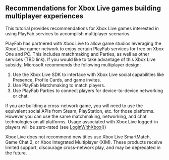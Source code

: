 ## Recommendations for Xbox Live games building multiplayer experiences 

This tutorial provides recommendations for Xbox Live games interested in using PlayFab services to accomplish multiplayer scenarios. 

PlayFab has partnered with Xbox Live to allow game studios leveraging the Xbox Live gamer network to enjoy certain PlayFab services for free on Xbox One and PC. This includes matchmaking and Parties, as well as other services (TBD link). If you would like to take advantage of this Xbox Live subsidy, Microsoft recommends the following multiplayer design:

1.	Use the Xbox Live SDK to interface with Xbox Live social capabilities like Presence, Profile Cards, and game invites. 
2.	Use PlayFab Matchmaking to match players.
3.	Use PlayFab Parties to connect players for device-to-device networking or chat.

If you are building a cross-network game, you will need to use the equivalent social APIs from Steam, PlayStation, etc. for those platforms. However you can use the same matchmaking, networking, and chat technologies on all platforms. Usage associated with Xbox Live logged-in players will be zero-rated (see [LoginWithXbox()](https://api.playfab.com/documentation/client/method/LoginWithXbox))

Xbox Live does not recommend new titles use Xbox Live SmartMatch, Game Chat 2, or Xbox Integrated Multiplayer (XIM). These products receive limited support, discourage cross-network play, and may be deprecated in the future.
